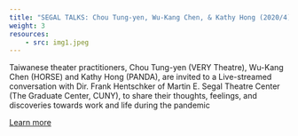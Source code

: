 ```yaml
---
title: "SEGAL TALKS: Chou Tung-yen, Wu-Kang Chen, & Kathy Hong (2020/4)"
weight: 3
resources:
    - src: img1.jpeg
---
```


Taiwanese theater practitioners, Chou Tung-yen (VERY Theatre), Wu-Kang Chen (HORSE) and Kathy Hong (PANDA), are invited to a Live-streamed conversation with Dir. Frank Hentschker of Martin E. Segal Theatre Center (The Graduate Center, CUNY), to share their thoughts, feelings, and discoveries towards work and life during the pandemic 

[Learn more](https://howlround.com/happenings/segal-talks-chou-tung-yen-wu-kang-chen-kathy-hong-taiwan)
